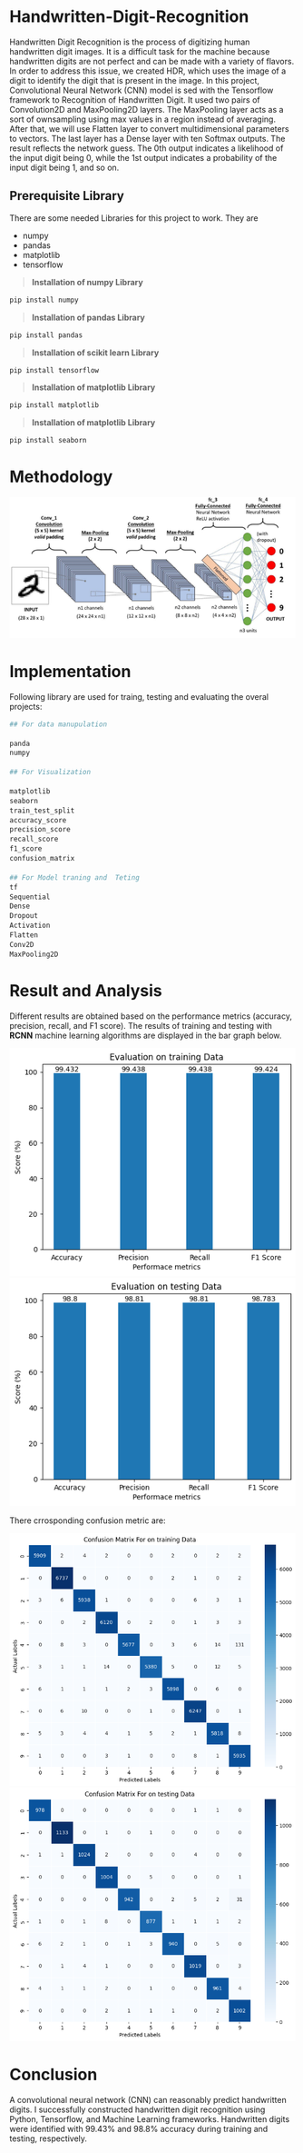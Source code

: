 # Handwritten-Digit-Recognition
Handwritten Digit Recognition is the process of digitizing human handwritten digit images. It is a difficult task for the machine because handwritten digits are not perfect and can be made with a variety of flavors. In order to address this issue, we created HDR, which uses the image of a digit to identify the digit that is present in the image. In this project, Convolutional Neural Network (CNN) model is  sed with the Tensorflow framework to Recognition of Handwritten Digit. It used  two pairs of Convolution2D and MaxPooling2D layers. The MaxPooling layer acts as a sort of  ownsampling using max values in a region instead of averaging. After that, we will use Flatten layer to convert multidimensional parameters to vectors. The last layer has a Dense layer with ten Softmax outputs. The result reflects the network guess. The 0th output indicates a likelihood of the input digit being 0, while the 1st output indicates a probability of the input digit being 1, and so on.



## Prerequisite Library

There are some needed Libraries for this project to work. They are 

- numpy
- pandas
- matplotlib
- tensorflow

> **Installation of numpy Library**
```bash
pip install numpy
```
> **Installation of pandas Library**
```bash
pip install pandas

```
> **Installation of scikit learn Library**
```bash
pip install tensorflow
```
> **Installation of matplotlib Library**
```bash
pip install matplotlib
```

> **Installation of matplotlib Library**
```bash
pip install seaborn
```

# Methodology

![Handwritten Digit Recognition](./img/methodology.png)

# Implementation
Following library are used for traing, testing and evaluating the overal projects:

```bash
## For data manupulation

panda
numpy

## For Visualization

matplotlib
seaborn
train_test_split 
accuracy_score 
precision_score  
recall_score  
f1_score 
confusion_matrix 

## For Model traning and  Teting
tf
Sequential
Dense
Dropout
Activation
Flatten
Conv2D
MaxPooling2D


```

# Result and Analysis
Different results are obtained based on the performance metrics (accuracy, precision, recall, and F1 score).  The results of training and testing with **RCNN** machine learning algorithms are displayed in the bar graph below.

![Evaluation on Traning Data](./img/ev_train.png)
![Evaluation on Testing Data](./img/ev_test.png)


There crrosponding confusion metric are:

![Confusion Metrix on Traning Data](./img/cm_train.png)
![Confusion Metrix on Testing Data](./img/cm_test.png)

# Conclusion 
A convolutional neural network (CNN) can reasonably predict handwritten digits.  I successfully constructed handwritten digit recognition using Python, Tensorflow, and Machine Learning frameworks.  Handwritten digits were identified with 99.43% and 98.8% accuracy during training and testing, respectively.

